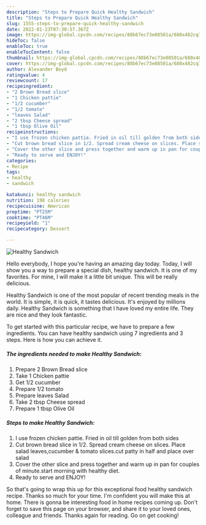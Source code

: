 ```yaml
---
description: "Steps to Prepare Quick Healthy Sandwich"
title: "Steps to Prepare Quick Healthy Sandwich"
slug: 1555-steps-to-prepare-quick-healthy-sandwich
date: 2022-01-23T07:30:57.367Z
image: https://img-global.cpcdn.com/recipes/88b67ec73e08501a/680x482cq70/healthy-sandwich-recipe-main-photo.jpg
hideToc: false
enableToc: true
enableTocContent: false
thumbnail: https://img-global.cpcdn.com/recipes/88b67ec73e08501a/680x482cq70/healthy-sandwich-recipe-main-photo.jpg
cover: https://img-global.cpcdn.com/recipes/88b67ec73e08501a/680x482cq70/healthy-sandwich-recipe-main-photo.jpg
author: Alexander Boyd
ratingvalue: 4
reviewcount: 17
recipeingredient:
- "2 Brown Bread slice"
- "1 Chicken pattie"
- "1/2 cucumber"
- "1/2 tomato"
- "leaves Salad"
- "2 tbsp Cheese spread"
- "1 tbsp Olive Oil"
recipeinstructions:
- "I use frozen chicken pattie. Fried in oil till golden from both sides"
- "Cut brown bread slice in 1/2. Spread cream cheese on slices. Place salad leaves,cucumber & tomato slices.cut patty in half and place over salad"
- "Cover the other slice and press together and warm up in pan for couples of minute.start morning with healthy diet."
- "Ready to serve and ENJOY!"
categories:
- Recipe
tags:
- healthy
- sandwich

katakunci: healthy sandwich 
nutrition: 198 calories
recipecuisine: American
preptime: "PT25M"
cooktime: "PT46M"
recipeyield: "1"
recipecategory: Dessert

---
```



![Healthy Sandwich](https://img-global.cpcdn.com/recipes/88b67ec73e08501a/680x482cq70/healthy-sandwich-recipe-main-photo.jpg)

Hello everybody, I hope you're having an amazing day today. Today, I will show you a way to prepare a special dish, healthy sandwich. It is one of my favorites. For mine, I will make it a little bit unique. This will be really delicious.



Healthy Sandwich is one of the most popular of recent trending meals in the world. It is simple, it is quick, it tastes delicious. It's enjoyed by millions daily. Healthy Sandwich is something that I have loved my entire life. They are nice and they look fantastic.


To get started with this particular recipe, we have to prepare a few ingredients. You can have healthy sandwich using 7 ingredients and 3 steps. Here is how you can achieve it.

<!--inarticleads1-->

##### The ingredients needed to make Healthy Sandwich:

1. Prepare 2 Brown Bread slice
1. Take 1 Chicken pattie
1. Get 1/2 cucumber
1. Prepare 1/2 tomato
1. Prepare leaves Salad
1. Take 2 tbsp Cheese spread
1. Prepare 1 tbsp Olive Oil




<!--inarticleads2-->

##### Steps to make Healthy Sandwich:

1. I use frozen chicken pattie. Fried in oil till golden from both sides
1. Cut brown bread slice in 1/2. Spread cream cheese on slices. Place salad leaves,cucumber & tomato slices.cut patty in half and place over salad
1. Cover the other slice and press together and warm up in pan for couples of minute.start morning with healthy diet.
1. Ready to serve and ENJOY!



So that's going to wrap this up for this exceptional food healthy sandwich recipe. Thanks so much for your time. I'm confident you will make this at home. There is gonna be interesting food in home recipes coming up. Don't forget to save this page on your browser, and share it to your loved ones, colleague and friends. Thanks again for reading. Go on get cooking!
